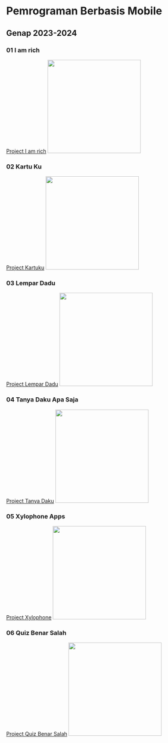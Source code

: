 # Pemrograman Berbasis Mobile
## Genap 2023-2024
### 01 I am rich
[Project I am rich](https://github.com/adiwp/MobileProjects/tree/main/i_am_rich)
<img src="https://raw.githubusercontent.com/adiwp/MobileProjects/main/i_am_rich/images/android.png" width="250">

### 02 Kartu Ku
[Project Kartuku](https://github.com/adiwp/MobileProjects/tree/main/kartu_ku)
<img src="https://raw.githubusercontent.com/adiwp/MobileProjects/main/kartu_ku/images/kartu_ku.png" width="250">

### 03 Lempar Dadu
[Project Lempar Dadu](https://github.com/adiwp/MobileProjects/tree/main/lempar_dadu)
<img src="https://raw.githubusercontent.com/adiwp/MobileProjects/main/lempar_dadu/images/lempar_dadu.png" width="250">

### 04 Tanya Daku Apa Saja
[Project Tanya Daku](https://github.com/adiwp/MobileProjects/tree/main/tanya_daku)
<img src="https://raw.githubusercontent.com/adiwp/MobileProjects/main/tanya_daku/images/tampilan_02.png" width="250">

### 05 Xylophone Apps
[Project Xylophone](https://github.com/adiwp/MobileProjects/tree/main/xylophone)
<img src="https://raw.githubusercontent.com/adiwp/MobileProjects/main/xylophone/assets/images/xylophoneapps.png" width="250">

### 06 Quiz Benar Salah
[Project Quiz Benar Salah](https://github.com/adiwp/MobileProjects/tree/main/quizzler)
<img src="https://raw.githubusercontent.com/adiwp/MobileProjects/main/quizzler/assets/images/quiz-benar-salah.png" width="250">
